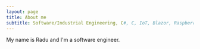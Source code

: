 ```yaml
---
layout: page
title: About me
subtitle: Software/Industrial Engineering, C#, C, IoT, Blazor, Raspberry Pi and other goodies :)
---
```


My name is Radu and I'm a software engineer.
